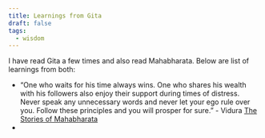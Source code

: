```yaml
---
title: Learnings from Gita
draft: false
tags:
  - wisdom
---
```

I have read Gita a few times and also read Mahabharata. Below are list of learnings from both:

- “One who waits for his time always wins. One who shares his wealth with his followers also enjoy their support during times of distress. Never speak any unnecessary words and never let your ego rule over you. Follow these principles and you will prosper for sure.” - Vidura
  [The Stories of Mahabharata](https://podcasts.apple.com/in/podcast/the-stories-of-mahabharata/id888135469?i=1000339391594&r=750)
- 